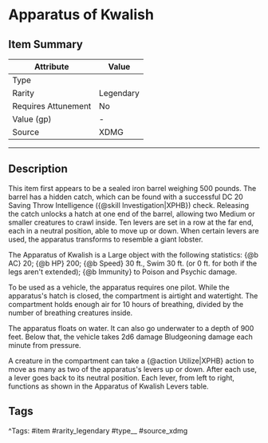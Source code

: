 # Apparatus of Kwalish

## Item Summary

| Attribute            | Value                        |
|----------------------|------------------------------|
| Type                 |   |
| Rarity               | Legendary             |
| Requires Attunement  | No                |
| Value (gp)           | -    |
| Source               | XDMG |

---

## Description

This item first appears to be a sealed iron barrel weighing 500 pounds. The barrel has a hidden catch, which can be found with a successful DC 20 Saving Throw Intelligence ({@skill Investigation|XPHB}) check. Releasing the catch unlocks a hatch at one end of the barrel, allowing two Medium or smaller creatures to crawl inside. Ten levers are set in a row at the far end, each in a neutral position, able to move up or down. When certain levers are used, the apparatus transforms to resemble a giant lobster.

The Apparatus of Kwalish is a Large object with the following statistics: {@b AC} 20; {@b HP} 200; {@b Speed} 30 ft., Swim 30 ft. (or 0 ft. for both if the legs aren't extended); {@b Immunity} to Poison and Psychic damage.

To be used as a vehicle, the apparatus requires one pilot. While the apparatus's hatch is closed, the compartment is airtight and watertight. The compartment holds enough air for 10 hours of breathing, divided by the number of breathing creatures inside.

The apparatus floats on water. It can also go underwater to a depth of 900 feet. Below that, the vehicle takes 2d6 damage Bludgeoning damage each minute from pressure.

A creature in the compartment can take a {@action Utilize|XPHB} action to move as many as two of the apparatus's levers up or down. After each use, a lever goes back to its neutral position. Each lever, from left to right, functions as shown in the Apparatus of Kwalish Levers table.

## Tags

^Tags: #item #rarity_legendary #type__ #source_xdmg